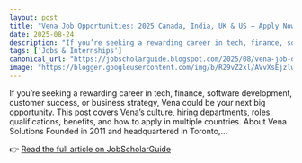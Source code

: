 ```yaml
---
layout: post
title: "Vena Job Opportunities: 2025 Canada, India, UK & US — Apply Now"
date: 2025-08-24
description: "If you’re seeking a rewarding career in tech, finance, software development, customer success, or business strategy, Vena could be your next big opportunity. This post covers Vena’s culture, hiring departments, roles, qualifications, benefits, and how to apply in multiple countries. About Vena Solutions Founded in 2011 and headquartered in Toronto,..."
tags: ['Jobs & Internships']
canonical_url: "https://jobscholarguide.blogspot.com/2025/08/vena-job-opportunities-2025-canada.html"
image: "https://blogger.googleusercontent.com/img/b/R29vZ2xl/AVvXsEjzlw35tob8gVUoOG6KhgSLhhbo8Iyvgrae9m8Xd5CZhuEEq96P-qtkqE9ofAUgU7B6G0eoRRJ7MK-e0GdIbFdYlOiVdcoqetSt1WfLvmLUdarAKw5uGlxXXOk8soTvAIM3mbZ-3nK6vyhVKRRjbOIDxT9FYgNrpsT75cK2xLd6wMxbACg5zKhqlAI98OJi/s72-c/1000289688.jpg"
---
```


If you’re seeking a rewarding career in tech, finance, software development, customer success, or business strategy, Vena could be your next big opportunity. This post covers Vena’s culture, hiring departments, roles, qualifications, benefits, and how to apply in multiple countries. About Vena Solutions Founded in 2011 and headquartered in Toronto,...

👉 [Read the full article on JobScholarGuide](https://jobscholarguide.blogspot.com/2025/08/vena-job-opportunities-2025-canada.html)
